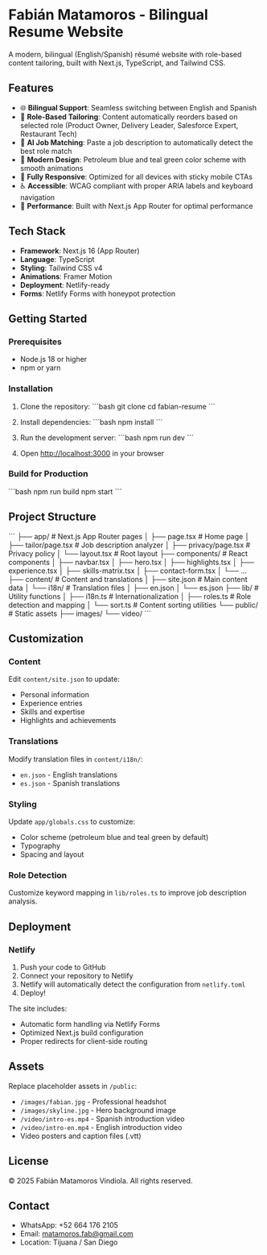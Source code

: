 # Fabián Matamoros - Bilingual Resume Website

A modern, bilingual (English/Spanish) résumé website with role-based content tailoring, built with Next.js, TypeScript, and Tailwind CSS.

## Features

- 🌐 **Bilingual Support**: Seamless switching between English and Spanish
- 🎯 **Role-Based Tailoring**: Content automatically reorders based on selected role (Product Owner, Delivery Leader, Salesforce Expert, Restaurant Tech)
- 🤖 **AI Job Matching**: Paste a job description to automatically detect the best role match
- 🎨 **Modern Design**: Petroleum blue and teal green color scheme with smooth animations
- 📱 **Fully Responsive**: Optimized for all devices with sticky mobile CTAs
- ♿ **Accessible**: WCAG compliant with proper ARIA labels and keyboard navigation
- 🚀 **Performance**: Built with Next.js App Router for optimal performance

## Tech Stack

- **Framework**: Next.js 16 (App Router)
- **Language**: TypeScript
- **Styling**: Tailwind CSS v4
- **Animations**: Framer Motion
- **Deployment**: Netlify-ready
- **Forms**: Netlify Forms with honeypot protection

## Getting Started

### Prerequisites

- Node.js 18 or higher
- npm or yarn

### Installation

1. Clone the repository:
\`\`\`bash
git clone <repository-url>
cd fabian-resume
\`\`\`

2. Install dependencies:
\`\`\`bash
npm install
\`\`\`

3. Run the development server:
\`\`\`bash
npm run dev
\`\`\`

4. Open [http://localhost:3000](http://localhost:3000) in your browser

### Build for Production

\`\`\`bash
npm run build
npm start
\`\`\`

## Project Structure

\`\`\`
├── app/                    # Next.js App Router pages
│   ├── page.tsx           # Home page
│   ├── tailor/page.tsx    # Job description analyzer
│   ├── privacy/page.tsx   # Privacy policy
│   └── layout.tsx         # Root layout
├── components/            # React components
│   ├── navbar.tsx
│   ├── hero.tsx
│   ├── highlights.tsx
│   ├── experience.tsx
│   ├── skills-matrix.tsx
│   ├── contact-form.tsx
│   └── ...
├── content/              # Content and translations
│   ├── site.json        # Main content data
│   └── i18n/            # Translation files
│       ├── en.json
│       └── es.json
├── lib/                 # Utility functions
│   ├── i18n.ts         # Internationalization
│   ├── roles.ts        # Role detection and mapping
│   └── sort.ts         # Content sorting utilities
└── public/             # Static assets
    ├── images/
    └── video/
\`\`\`

## Customization

### Content

Edit `content/site.json` to update:
- Personal information
- Experience entries
- Skills and expertise
- Highlights and achievements

### Translations

Modify translation files in `content/i18n/`:
- `en.json` - English translations
- `es.json` - Spanish translations

### Styling

Update `app/globals.css` to customize:
- Color scheme (petroleum blue and teal green by default)
- Typography
- Spacing and layout

### Role Detection

Customize keyword mapping in `lib/roles.ts` to improve job description analysis.

## Deployment

### Netlify

1. Push your code to GitHub
2. Connect your repository to Netlify
3. Netlify will automatically detect the configuration from `netlify.toml`
4. Deploy!

The site includes:
- Automatic form handling via Netlify Forms
- Optimized Next.js build configuration
- Proper redirects for client-side routing

## Assets

Replace placeholder assets in `/public`:
- `/images/fabian.jpg` - Professional headshot
- `/images/skyline.jpg` - Hero background image
- `/video/intro-es.mp4` - Spanish introduction video
- `/video/intro-en.mp4` - English introduction video
- Video posters and caption files (.vtt)

## License

© 2025 Fabián Matamoros Vindiola. All rights reserved.

## Contact

- WhatsApp: +52 664 176 2105
- Email: matamoros.fab@gmail.com
- Location: Tijuana / San Diego
